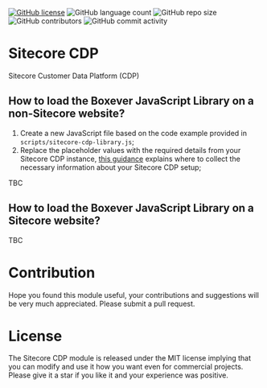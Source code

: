 [![GitHub license](https://img.shields.io/github/license/kate-orlova/sitecore-cdp.svg)](https://github.com/kate-orlova/sitecore-cdp/blob/master/LICENSE)
![GitHub language count](https://img.shields.io/github/languages/count/kate-orlova/sitecore-cdp.svg?style=flat)
![GitHub repo size](https://img.shields.io/github/repo-size/kate-orlova/sitecore-cdp.svg?style=flat)
![GitHub contributors](https://img.shields.io/github/contributors/kate-orlova/sitecore-cdp)
![GitHub commit activity](https://img.shields.io/github/commit-activity/y/kate-orlova/sitecore-cdp)

# Sitecore CDP
Sitecore Customer Data Platform (CDP)

## How to load the Boxever JavaScript Library on a non-Sitecore website?
1. Create a new JavaScript file based on the code example provided in `scripts/sitecore-cdp-library.js`;
1. Replace the placeholder values with the required details from your Sitecore CDP instance, [this guidance](https://doc.sitecore.com/cdp/en/developers/sitecore-customer-data-platform--data-model-2-1/walkthrough--preparing-to-integrate-with-sitecore-cdp.html#UUID-a3dfedd9-f5ae-2ea4-71b5-ad8a2c716599_UUID-7e431314-9371-8d40-8d0e-38b2e6ae25cd) explains where to collect the necessary information about your Sitecore CDP setup; 

TBC

## How to load the Boxever JavaScript Library on a Sitecore website?

TBC

# Contribution
Hope you found this module useful, your contributions and suggestions will be very much appreciated. Please submit a pull request.

# License
The Sitecore CDP module is released under the MIT license implying that you can modify and use it how you want even for commercial projects. Please give it a star if you like it and your experience was positive.
